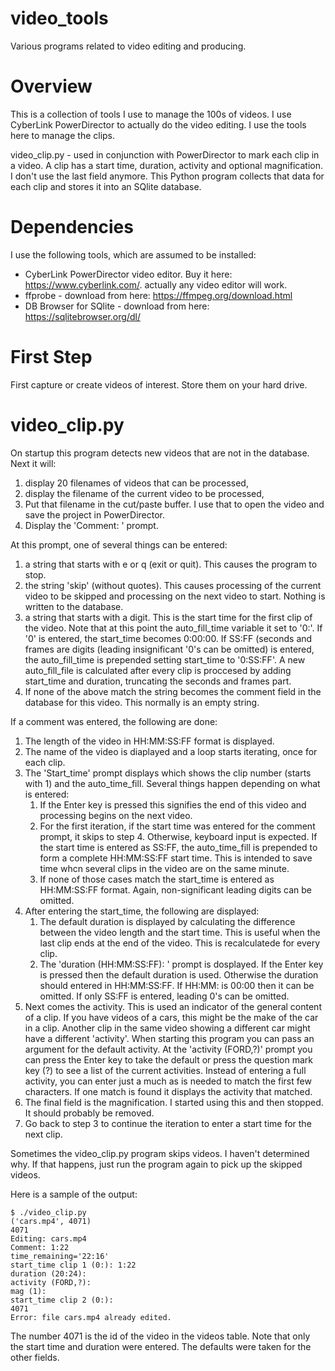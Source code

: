 # video_tools
Various programs related to video editing and producing.

# Overview

This is a collection of tools I use to manage the 100s of videos. I
use CyberLink PowerDirector to actually do the video editing. I use
the tools here to manage the clips.

video_clip.py - used in conjunction with PowerDirector to mark each
clip in a video. A clip has a start time, duration, activity and
optional magnification. I don't use the last field anymore. This
Python program collects that data for each clip and stores it into an
SQlite database.

# Dependencies

I use the following tools, which are assumed to be installed:

 - CyberLink PowerDirector video editor. Buy it here:
     https://www.cyberlink.com/. actually any video editor will work. 
 - ffprobe - download from here: https://ffmpeg.org/download.html
 - DB Browser for SQlite - download from here: https://sqlitebrowser.org/dl/


# First Step

First capture or create videos of interest. Store them on
your hard drive.

# video_clip.py

On startup this program detects new videos that are not in the
database. Next it will:
  1. display 20 filenames of videos that can be processed,
  2. display the filename of the current video to be processed,
  3. Put that filename in the cut/paste buffer. I use that to open the
     video and save the project in PowerDirector.
  4. Display the 'Comment: ' prompt.
  
At this prompt, one of several things can be entered:
  1. a string that starts with e or q (exit or quit). This causes the
     program to stop.
  2. the string 'skip' (without quotes). This causes processing of
     the current video to be skipped and processing on the next video
     to start. Nothing is written to the database. 
  3. a string that starts with a digit. This is the start time for the
     first clip of the video. Note that at this point the
     auto_fill_time variable it set to '0:'. If '0' is entered, the
     start_time becomes 0:00:00. If SS:FF (seconds and frames are
     digits (leading insignificant '0's can be omitted) is
     entered, the auto_fill_time is prepended setting start_time to
     '0:SS:FF'. A new auto_fill_file is calculated after every clip is
     proccesed by adding start_time and duration, truncating the seconds
     and frames part.
  4. If none of the above match the string becomes the comment field
     in the database for this video. This normally is an empty
     string.

If a comment was entered, the following are done:
  1. The length of the video in HH:MM:SS:FF format is displayed.
  2. The name of the video is diaplayed and a loop starts iterating,
     once for each clip.
  3. The 'Start_time' prompt displays which shows the clip number
     (starts with 1) and the auto_time_fill. Several things happen
     depending on what is entered:
       1. If the Enter key is pressed this signifies the end of
		  this video and processing begins on the next video.
	   2. For the first iteration, if the start time was entered for
	      the comment prompt, it skips to step 4. Otherwise, keyboard
	      input is expected.  If the start time is entered as SS:FF,
          the auto_time_fill is prepended to form a complete
          HH:MM:SS:FF start time. This is intended to save time whcn
          several clips in the video are on the same minute.
	   3. If none of those cases match the start_time is entered as
          HH:MM:SS:FF format. Again, non-significant leading digits
          can be omitted.
  4. After entering the start_time, the following are displayed:
	 1. The default duration is displayed by calculating the
        difference between the video length and the start time. This
        is useful when the last clip ends at the end of the video. 
		This is recalculatede for every clip.
     2. The 'duration (HH:MM:SS:FF): ' prompt is dosplayed. If the
        Enter key is pressed then the default duration is
        used. Otherwise the duration should entered in HH:MM:SS:FF. If
        HH:MM: is 00:00 then it can be omitted. If only SS:FF is
        entered, leading 0's can be omitted.
  5. Next comes the activity. This is used an indicator of the
     general content of a clip. If you have videos of a cars, this might be the
     make of the car in a clip. Another clip in the same video showing
     a different car might have a different 'activity'. When starting
     this program you can pass an argument for the default
     activity. At the 'activity (FORD,?)' prompt you can press the
     Enter key to take the default or press the question mark key (?)
     to see a list of the current activities. Instead of entering a
     full activity, you can enter just a much as is needed to match
     the first few characters. If one match is found it displays the
     activity that matched.
  6. The final field is the magnification. I started using this and
     then stopped. It should probably be removed.
  7. Go back to step 3 to continue the iteration to enter a start time
     for the next clip.

Sometimes the video_clip.py program skips videos. I haven't determined
why. If that happens, just run the program again to pick up the
skipped videos.

Here is a sample of the output:

```
$ ./video_clip.py
('cars.mp4', 4071)
4071
Editing: cars.mp4
Comment: 1:22
time_remaining='22:16'
start_time clip 1 (0:): 1:22
duration (20:24):
activity (FORD,?):
mag (1):
start_time clip 2 (0:):
4071
Error: file cars.mp4 already edited.
```
The number 4071 is the id of the video in the videos table.
Note that only the start time and duration were entered.
The defaults were taken for the other fields.
